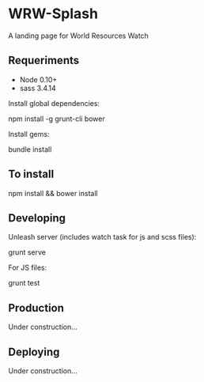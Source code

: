 # WRW-Splash

A landing page for World Resources Watch

## Requeriments

  * Node 0.10+
  * sass 3.4.14
  

Install global dependencies:

  npm install -g grunt-cli bower

Install gems:

  bundle install


## To install

  npm install && bower install
  
## Developing

Unleash server (includes watch task for js and scss files):
  
  grunt serve
  
For JS files:

  grunt test
  
## Production

Under construction...


## Deploying

Under construction... 

